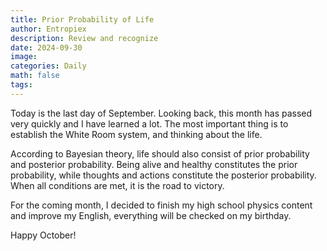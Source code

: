 ```yaml
---
title: Prior Probability of Life
author: Entropiex
description: Review and recognize
date: 2024-09-30
image: 
categories: Daily
math: false
tags:
---
```

Today is the last day of September. Looking back, this month has passed very quickly and I have learned a lot. The most important thing is to establish the White Room system, and thinking about the life.

According to Bayesian theory, life should also consist of prior probability and posterior probability. Being alive and healthy constitutes the prior probability, while thoughts and actions constitute the posterior probability. When all conditions are met, it is the road to victory.

For the coming month, I decided to finish my high school physics content and improve my English, everything will be checked on my birthday.

Happy October!